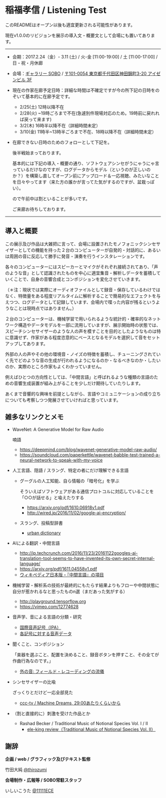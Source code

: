 稲福孝信 / Listening Test
============

このREADMEはオープン以後も適宜更新される可能性があります。

現在v1.0.0のリビジョンを展示の導入文・概要文として会場にも置いてあります。

---

- 会期：2017.2.24（金）- 3.11 (土) / 火-金 [11:00-19:00] / 土 [11:00-17:00] / 日・祝・月休廊
- 会場：[ギャラリー SOBO](http://sobo.tokyo/) / [〒101-0054 東京都千代田区神田錦町3-20 アイゼンビル 3F](https://goo.gl/maps/JoMLh2EuUd52)

- 現在の作家在廊予定日時：詳細な時間は不確定ですが今の所下記の日時をのぞいて基本的に在廊予定です。

  - 2/25(土) 12時以降不在
  - 2/28(火) ~19時ごろまで不在(急遽別件現場対応のため。19時前に戻れれば戻って来ます)
  - 3/2(木) 16時半以降不在（詳細時間未定）
  - 3/10(金) 11時半~13時半ごろまで不在、18時以降不在（詳細時間未定）


- 在廊できない日時のためのフォローとして下記を。

    後半戦始まっております。

    基本的には下記の導入・概要の通り、ソフトウェアシンセがうにゃうにゃ言っているだけなのですが、ログデータからモデル（というのが正しいのか？）を構築し直してオープン前にアップロード＆一応視聴、みたいなことを日々やってます（来た方の誰かが言ってた気がするのですが、盆栽っぽい）。

    ので午前中は割といることが多いです。

    ご来廊お待ちしております。

---


## 導入と概要

この展示及び作品は大雑把に言って、会場に設置されたモノフォニックシンセサイザーとしての機能を持った２台のコンピューターが自発的・対話的に、あるいは周囲の音に反応して勝手に発音・演奏を行うインスタレーションです。

各々のコンピューターにはスピーカーとマイクがそれぞれ接続されてあり、「声のような音」として認識されたものを中心に適宜集音・解析しデータを蓄積していくことで、自身の音響合成とコンポジションを変化させていきます。

（＊注：現状では実際にオーディオファイルとして録音・保存しているわけではなく、特徴量をある程度リアルタイムに解析することで簡易的なエフェクトを与えつつ、ログデータとして記録しています、会場内で喋った内容が残るというようなことは現時点ではありません。）

２台のコンピューターは、機械学習で用いられるような統計的・確率的なネットワーク構造やデータモデルを一部に流用していますが、展示開始時の状態では、スピーチシンセサイザーのような人の声を模すことを目的としたようなものは特に意識せず、作家がある程度恣意的にベースとなるモデルを選択して音をセットアップしてあります。

外部の人の声やその他の環境音・ノイズの特徴を蓄積し、チューニングされていく先でどのような音の生成が行われるようになるのか・なるべきなのか・したいのか、実際のところ作家もよくわかっていません。

例えばひとつの方向性としては、「中間言語」と呼ばれるような種類の言語のための音響生成装置が組み上がることを少しだけ期待していたりします。

あくまで音響的な興味を前提としながら、言語やコミュニケーションの成り立ちについても考察しつつ発展させていければと思っています。


## 雑多なリンクとメモ

- WaveNet: A Generative Model for Raw Audio

  喃語

  - https://deepmind.com/blog/wavenet-generative-model-raw-audio/
  - https://soundcloud.com/paperkettle/wavenet-babble-test-trained-a-neural-network-to-speak-with-my-voice


- 人工言語、隠語 / スラング、特定の者にだけ理解できる言語
  - グーグルの人工知能、自ら情報の「暗号化」を学ぶ

    そういえばソフトウェアがある通信プロトコルに対応していることを「○○が話せる」と喩えたりする

    - https://arxiv.org/pdf/1610.06918v1.pdf
    - http://wired.jp/2016/11/02/google-ai-encryption/

  - スラング、投稿型辞書
    - [urban dictionary](http://www.urbandictionary.com/)


- AIによる翻訳・中間言語
  - http://jp.techcrunch.com/2016/11/23/20161122googles-ai-translation-tool-seems-to-have-invented-its-own-secret-internal-language/
  - https://arxiv.org/pdf/1611.04558v1.pdf
  - [ウィキペディア日本版・『中間言語』の項目](https://ja.wikipedia.org/wiki/%E4%B8%AD%E9%96%93%E8%A8%80%E8%AA%9E)


- 機械学習・解析系の技術が最終的にもたらす結果よりもフローや中間状態に自分が惹かれるなと思ったものn選（まだあった気がする）
  - http://playground.tensorflow.org
  - https://vimeo.com/12774628


- 音声学、音による言語の分類・研究
  - [国際音声記号（IPA）](https://ja.wikipedia.org/wiki/%E5%9B%BD%E9%9A%9B%E9%9F%B3%E5%A3%B0%E8%A8%98%E5%8F%B7)
  - [各記号に対する音声データ](http://coelang.tufs.ac.jp/ipa/index.php)


- 聞くこと、コンポジション

  「楽器を選ぶこと、配置を決めること、録音ボタンを押すこと、その全てが作曲行為なのです。」

  - [外の音: フィールド・レコーディングの流儀](https://www.ableton.com/ja/blog/art-of-field-recording/)


- シンセサイザーの比喩

  ざっくりとだけど一応全部見た

  - [ccc-tv / Machine Dreams, 29:00あたりくらいから](https://media.ccc.de/v/33c3-8369-machine_dreams)


- （割と直接的に）刺激を受けた作品とか

    - Rashad Becker / Traditional Music of Notional Species Vol. I / II
      - [ele-king review（Traditional Music of Notional Species Vol. II）](http://www.ele-king.net/review/album/005497/)


## 謝辞

__企画 / web / グラフィック及びテキスト監修__

竹田大純 [@thirozumi](https://github.com/thirozumi/)

__会場制作・広報等 / SOBO常駐スタッフ__

いしいこうた [@11111ECE](https://twitter.com/11111ece)

